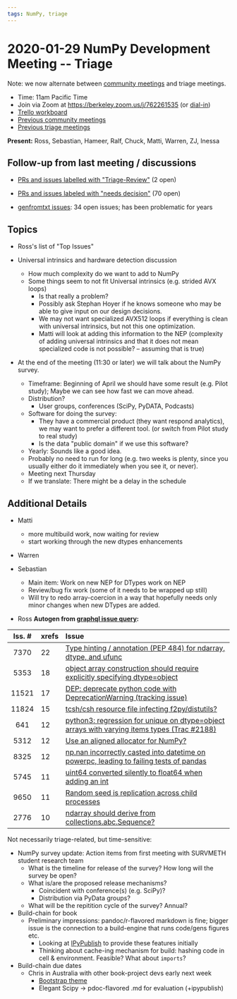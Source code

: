 ```yaml
---
tags: NumPy, triage
---
```


# 2020-01-29 NumPy Development Meeting -- Triage

Note: we now alternate between [community meetings](https://hackmd.io/76o-IxCjQX2mOXO_wwkcpg) and triage meetings.

- Time: 11am Pacific Time
- Join via Zoom at https://berkeley.zoom.us/j/762261535 (or [dial-in](https://berkeley.zoom.us/u/aC3ENhycM))
- [Trello workboard](https://trello.com/b/Azg4fYZH/numpy-at-bids)
- [Previous community meetings](https://github.com/numpy/archive/tree/master/status_meetings)
- [Previous triage meetings](https://github.com/numpy/archive/tree/master/triage_meetings)

**Present:** Ross, Sebastian, Hameer, Ralf, Chuck, Matti, Warren, ZJ, Inessa


## Follow-up from last meeting / discussions

- [PRs and issues labelled with "Triage-Review"](https://github.com/numpy/numpy/labels/Triage-review) (2 open)

- [PRs and issues labeled with "needs decision"](https://github.com/numpy/numpy/labels/54%20-%20Needs%20decision) (70 open)

- [genfromtxt issues](https://github.com/numpy/numpy/issues?utf8=%E2%9C%93&q=is%3Aissue+is%3Aopen+genfromtxt): 34 open issues; has been problematic for years


## Topics

* Ross's list of "Top Issues"

* Universal intrinsics and hardware detection discussion
  * How much complexity do we want to add to NumPy
  * Some things seem to not fit Universal intrinsics (e.g. strided AVX loops)
    * Is that really a problem?
    * Possibly ask Stephan Hoyer if he knows someone who may be able to give input on our design decisions.
    * We may not want specialized AVX512 loops if everything is clean with universal intrinsics, but not this one optimization.
    * Matti will look at adding this information to the NEP (complexity of adding universal intrinsics and that it does not mean specialized code is not possible? – assuming that is true)

* At the end of the meeting (11:30 or later) we will talk about the NumPy survey.
  * Timeframe: Beginning of April we should have some result (e.g. Pilot study); Maybe we can see how fast we can move ahead.
  * Distribution?
    * User groups, conferences (SciPy, PyDATA, Podcasts)
  * Software for doing the survey:
    * They have a commercial product (they want respond analytics), we may want to prefer a different tool. (or switch from Pilot study to real study)
    * Is the data "public domain" if we use this software?
  * Yearly: Sounds like a good idea.
  * Probably no need to run for long (e.g. two weeks is plenty, since you usually either do it immediately when you see it, or never).
  * Meeting next Thursday
  * If we translate: There might be a delay in the schedule


## Additional Details

- Matti
  - more multibuild work, now waiting for review
  - start working through the new dtypes enhancements
- Warren

- Sebastian
  - Main item: Work on new NEP for DTypes work on NEP
  - Review/bug fix work (some of it needs to be wrapped up still)
  - Will try to redo array-coercion in a way that hopefully needs only minor changes when new DTypes are added.

- Ross
  **Autogen from [graphql issue query](https://github.com/rossbar/github_graphql):**
  
|Iss. \#| xrefs | Issue |
|:--------:|:----------|:-------|
| 7370 | 22 | [Type hinting / annotation (PEP 484) for ndarray, dtype, and ufunc](https://github.com/numpy/numpy/issues/7370)
| 5353 | 18 | [object array construction should require explicitly specifying dtype=object](https://github.com/numpy/numpy/issues/5353)
| 11521 | 17 | [DEP: deprecate python code with DeprecationWarning (tracking issue)](https://github.com/numpy/numpy/issues/11521)
| 11824 | 15 | [tcsh/csh resource file infecting f2py/distutils?](https://github.com/numpy/numpy/issues/11824)
| 641 | 12 | [python3: regression for unique on dtype=object arrays with varying items types (Trac #2188)](https://github.com/numpy/numpy/issues/641)
| 5312 | 12 | [Use an aligned allocator for NumPy?](https://github.com/numpy/numpy/issues/5312)
| 8325 | 12 | [np.nan incorrectly casted into datetime on powerpc, leading to failing tests of pandas](https://github.com/numpy/numpy/issues/8325)
| 5745 | 11 | [uint64 converted silently to float64 when adding an int](https://github.com/numpy/numpy/issues/5745)
| 9650 | 11 | [Random seed is replication across child processes](https://github.com/numpy/numpy/issues/9650)
| 2776 | 10 | [ndarray should derive from collections.abc.Sequence?](https://github.com/numpy/numpy/issues/2776)

  Not necessarily triage-related, but time-sensitive:
  * NumPy survey update: Action items from first meeting with SURVMETH student research team
    - What is the timeline for release of the survey? How long will the survey be open?
    - What is/are the proposed release mechanisms?
      * Coincident with conference(s) (e.g. SciPy)?
      * Distribution via PyData groups?
    - What will be the repitition cycle of the survey? Annual?
  * Build-chain for book
    - Preliminary impressions: pandoc/r-flavored markdown is fine; bigger issue is the
      connection to a build-engine that runs code/gens figures etc.
      * Looking at [IPyPublish](https://ipypublish.readthedocs.io/en/latest/#) to 
        provide these features initially
      * Thinking about cache-ing mechanism for build: hashing code in cell & environment.
        Feasible? What about `imports`?
  * Build-chain due dates
    - Chris in Australia with other book-project devs early next week
      * [Bootstrap theme](https://github.com/ExecutableBookProject/sphinx-jupyter-book-theme)
      * Elegant Scipy -> pdoc-flavored .md for evaluation (+ipypublish)


